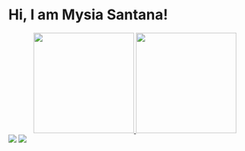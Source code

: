# Hi, I am Mysia Santana!

<div align="center">
  <a href="https://github.com/Mysia14">
  <img height="200em" src="https://github-readme-stats.vercel.app/api?username=mysia14&show_icons=true&theme=dracula&include_all_commits=true&count_private=true"/>
  <img height="200em" src="https://github-readme-stats.vercel.app/api/top-langs/?username=mysia14&layout=compact&langs_count=7&theme=dracula"/>
</div>
<div>
<a href="https://www.linkedin.com/in/mysia-santana-0236541b1/" target="_blank"><img src="https://img.shields.io/badge/-LinkedIn-%230077B5?style=for-the-badge&logo=linkedin&logoColor=white" target="_blank"></a> 
   <a href = "mailto:mysisantana@gmail.com"><img src="https://img.shields.io/badge/-Gmail-%23333?style=for-the-badge&logo=gmail&logoColor=white" target="_blank"></a>
  
 
</div>
